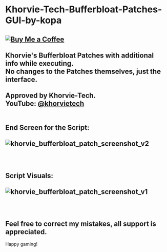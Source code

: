 # Khorvie-Tech-Bufferbloat-Patches-GUI-by-kopa
[![Buy Me a Coffee](https://www.buymeacoffee.com/assets/img/custom_images/orange_img.png)](https://www.buymeacoffee.com/fat_kopa)
<br>
<br>
Khorvie's Bufferbloat Patches with additional info while executing.
<br>
No changes to the Patches themselves, just the interface.
<br>
<br>
Approved by Khorvie-Tech.
<br>
YouTube: [@khorvietech](https://www.youtube.com/@khorvietech)
<br>
<br>
<br>
End Screen for the Script:
<br>
<br>
![khorvie_bufferbloat_patch_screenshot_v2](https://github.com/user-attachments/assets/5fea85ef-1e2a-430a-96b4-97550a45dadf)
<br>
<br>
<br>
<br>
Script Visuals:
<br>
<br>
![khorvie_bufferbloat_patch_screenshot_v1](https://github.com/user-attachments/assets/cee75c3b-d6b0-42b4-9cf5-5df051b4aa8b)
<br>
<br>
<br>
<br>
Feel free to correct my mistakes, all support is appreciated.
<br>
---------------------
Happy gaming!
<br>
